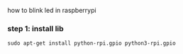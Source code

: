 how to blink led in raspberrypi


### step 1: install lib 
```
sudo apt-get install python-rpi.gpio python3-rpi.gpio
```

